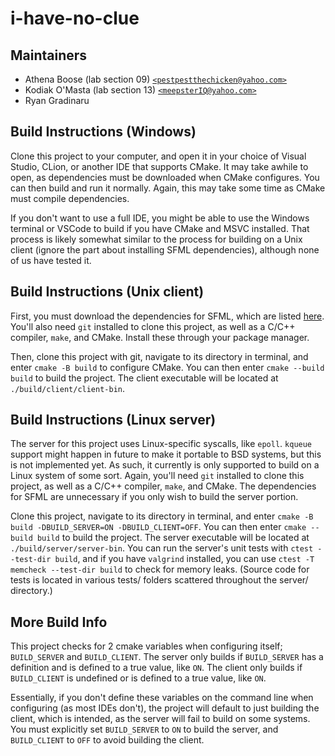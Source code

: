 # i-have-no-clue

## Maintainers

- Athena Boose (lab section 09) [`<pestpestthechicken@yahoo.com>`](mailto:pestpestthechicken@yahoo.com)
- Kodiak O'Masta (lab section 13) [`<meepsterIQ@yahoo.com>`](mailto:meepsterIQ@yahoo.com)
- Ryan Gradinaru

## Build Instructions (Windows)

Clone this project to your computer, and open it in your choice of Visual Studio, CLion, or another IDE that supports CMake.
It may take awhile to open, as dependencies must be downloaded when CMake configures.
You can then build and run it normally.
Again, this may take some time as CMake must compile dependencies.

If you don't want to use a full IDE, you might be able to use the Windows terminal or VSCode to build if you have CMake and MSVC installed.
That process is likely somewhat similar to the process for building on a Unix client (ignore the part about installing SFML dependencies), although none of us have tested it.

## Build Instructions (Unix client)

First, you must download the dependencies for SFML, which are listed [here](https://github.com/SFML/cmake-sfml-project).
You'll also need `git` installed to clone this project, as well as a C/C++ compiler, `make`, and CMake.
Install these through your package manager.

Then, clone this project with git, navigate to its directory in terminal, and enter `cmake -B build` to configure CMake.
You can then enter `cmake --build build` to build the project.
The client executable will be located at `./build/client/client-bin`.

## Build Instructions (Linux server)

The server for this project uses Linux-specific syscalls, like `epoll`. 
`kqueue` support might happen in future to make it portable to BSD systems, but this is not implemented yet.
As such, it currently is only supported to build on a Linux system of some sort.
Again, you'll need `git` installed to clone this project, as well as a C/C++ compiler, `make`, and CMake.
The dependencies for SFML are unnecessary if you only wish to build the server portion.

Clone this project, navigate to its directory in terminal, and enter `cmake -B build -DBUILD_SERVER=ON -DBUILD_CLIENT=OFF`.
You can then enter `cmake --build build` to build the project.
The server executable will be located at `./build/server/server-bin`.
You can run the server's unit tests with `ctest --test-dir build`, and if you have `valgrind` installed, you can use `ctest -T memcheck --test-dir build` to check for memory leaks.
(Source code for tests is located in various tests/ folders scattered throughout the server/ directory.)

## More Build Info

This project checks for 2 cmake variables when configuring itself; `BUILD_SERVER` and `BUILD_CLIENT`.
The server only builds if `BUILD_SERVER` has a definition and is defined to a true value, like `ON`.
The client only builds if `BUILD_CLIENT` is undefined or is defined to a true value, like `ON`.

Essentially, if you don't define these variables on the command line when configuring (as most IDEs don't), the project will default to just building the client, which is intended, as the server will fail to build on some systems. You must explicitly set `BUILD_SERVER` to `ON` to build the server, and `BUILD_CLIENT` to `OFF` to avoid building the client.

